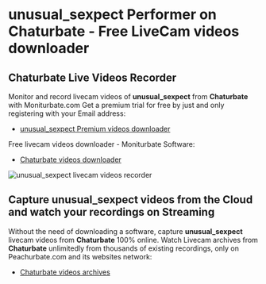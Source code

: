 # unusual_sexpect Performer on Chaturbate - Free LiveCam videos downloader

## Chaturbate Live Videos Recorder

Monitor and record livecam videos of **unusual_sexpect** from **Chaturbate** with Moniturbate.com
Get a premium trial for free by just and only registering with your Email address:
* [unusual_sexpect Premium videos downloader](https://moniturbate.com/request-demo-licence-key.html)

Free livecam videos downloader - Moniturbate Software:
* [Chaturbate videos downloader](https://moniturbate.com/moniturbate-download-software.html)

![unusual_sexpect livecam videos recorder](https://peachurnet.com/templates/moniturbate-software.png)


## Capture unusual_sexpect videos from the Cloud and watch your recordings on Streaming

Without the need of downloading a software, capture **unusual_sexpect** livecam videos from **Chaturbate** 100% online.
Watch Livecam archives from **Chaturbate** unlimitedly from thousands of existing recordings, only on Peachurbate.com and its websites network:
* [Chaturbate videos archives](https://peachurnet.com/)